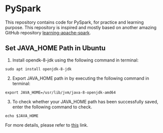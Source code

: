 # PySpark
This repository contains code for PySpark, for practice and learning purpose.
This repository is inspired and mostly based on another amazing GitHub repository [learning-apache-spark](https://github.com/MingChen0919/learning-apache-spark).

## Set JAVA_HOME Path in Ubuntu
1. Install opendk-8-jdk using the following command in terminal:
```
sudo apt install openjdk-8-jdk
```
2. Export JAVA_HOME path in by executing the following command in terminal:
```
export JAVA_HOME=/usr/lib/jvm/java-8-openjdk-amd64
```
3. To check whether your JAVA_HOME path has been successfully saved, enter the following command to check.
```
echo $JAVA_HOME
```
 For more details, please refer to [this](https://vitux.com/how-to-setup-java_home-path-in-ubuntu/) link.
 
